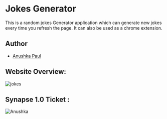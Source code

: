 # Jokes Generator
This is a random jokes Generator application which can generate new jokes every time you refresh the page. It can also be used as a chrome extension.

## Author
- [Anushka Paul](https://github.com/pilipi-puu-puu)

## Website Overview:
![jokes](https://user-images.githubusercontent.com/87390353/212337664-d38c2ac8-057c-4133-8837-6a4f319e59da.jpg)

## Synapse 1.0 Ticket :

![Anushka](https://user-images.githubusercontent.com/87390353/212337847-87e06da3-90c5-45f8-a4cf-dea047058a3d.png)
